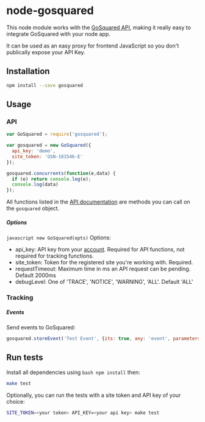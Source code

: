 # node-gosquared

This node module works with the [GoSquared API](https://www.gosquared.com/developer), making it really easy to integrate GoSquared with your node app.

It can be used as an easy proxy for frontend JavaScript so you don't publically expose your API Key.

## Installation
```bash
npm install --save gosquared
```

## Usage
### API
```javascript
var GoSquared = require('gosquared');

var gosquared = new GoSquared({
  api_key: 'demo',
  site_token: 'GSN-181546-E'
});

gosquared.concurrents(function(e,data) {
  if (e) return console.log(e);
  console.log(data)
});
```

All functions listed in the [API documentation](api-docs) are methods you can call on the ```gosquared``` object.


##### Options
```javascript new GoSquared(opts)```
Options:

* api_key: API key from your [account](casa). Required for API functions, not required for tracking functions.
* site_token: Token for the registered site you're working with. Required.
* requestTimeout: Maximum time in ms an API request can be pending. Default 2000ms
* debugLevel: One of 'TRACE', 'NOTICE', 'WARNING', 'ALL'. Default 'ALL'


### Tracking

##### Events
Send events to GoSquared:

```javascript
gosquared.storeEvent('Test Event', {its: true, any: 'event', parameters: 'You Like' })
```


## Run tests
Install all dependencies using ```bash npm install``` then:

```bash
make test
```

Optionally, you can run the tests with a site token and API key of your choice:

```bash
SITE_TOKEN=<your token> API_KEY=<your api key> make test
```

[api-docs]: https://www.gosquared.com/developer/latest/
[casa]: https://www.gosquared.com/home/developer